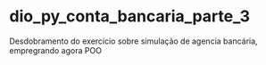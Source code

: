 # dio_py_conta_bancaria_parte_3
Desdobramento do exercício sobre simulação de agencia bancária, empregrando agora POO
